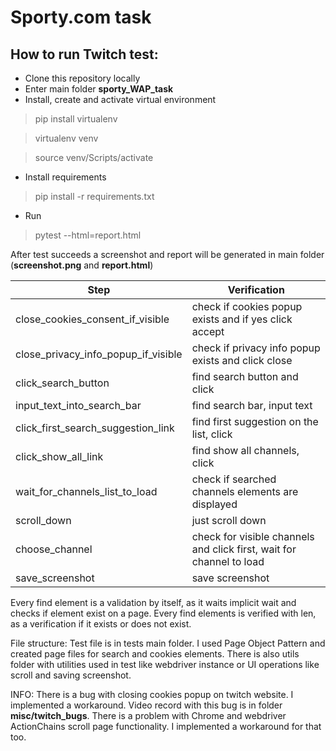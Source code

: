 # Sporty.com task

## How to run Twitch test:

- Clone this repository locally
- Enter main folder **sporty_WAP_task**
- Install, create and activate virtual environment
> pip install virtualenv

> virtualenv venv

> source venv/Scripts/activate
- Install requirements
> pip install -r requirements.txt
- Run
> pytest --html=report.html

After test succeeds a screenshot and report will be generated in main folder (**screenshot.png** and **report.html**)

| Step | Verification |
| ------ | ------ |
| close_cookies_consent_if_visible | check if cookies popup exists and if yes click accept |
| close_privacy_info_popup_if_visible | check if privacy info popup exists and click close |
| click_search_button | find search button and click |
| input_text_into_search_bar | find search bar, input text |
| click_first_search_suggestion_link | find first suggestion on the list, click |
| click_show_all_link | find show all channels, click |
| wait_for_channels_list_to_load | check if searched channels elements are displayed |
| scroll_down | just scroll down |
| choose_channel | check for visible channels and click first, wait for channel to load |
| save_screenshot | save screenshot |

Every find element is a validation by itself, as it waits implicit wait and checks if element exist on a page.
Every find elements is verified with len, as a verification if it exists or does not exist.

File structure:
Test file is in tests main folder. I used Page Object Pattern and created page files for search and cookies elements. There is also utils folder with utilities used in test like webdriver instance or UI operations like scroll and saving screenshot.

INFO:
There is a bug with closing cookies popup on twitch website. I implemented a workaround. Video record with this bug is in folder **misc/twitch_bugs**.
There is a problem with Chrome and webdriver ActionChains scroll page functionality. I implemented a workaround for that too.
